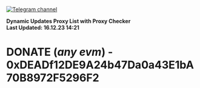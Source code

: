 [![Telegram channel](https://img.shields.io/endpoint?url=https://runkit.io/damiankrawczyk/telegram-badge/branches/master?url=https://t.me/n4z4v0d)](https://t.me/n4z4v0d) 

**Dynamic Updates Proxy List with Proxy Checker**  
**Last Updated: 16.12.23 14:21**

# DONATE (_any evm_) - 0xDEADf12DE9A24b47Da0a43E1bA70B8972F5296F2
